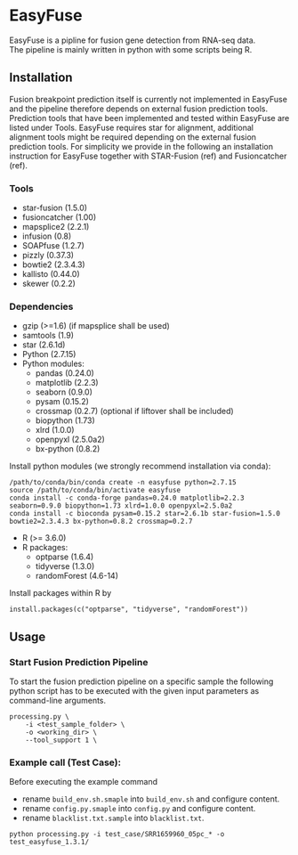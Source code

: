 # EasyFuse 

EasyFuse is a pipline for fusion gene detection from RNA-seq data.\
The pipeline is mainly written in python with some scripts being R.


## Installation

Fusion breakpoint prediction itself is currently not implemented in EasyFuse and the pipeline therefore depends on external fusion prediction tools.\
Prediction tools that have been implemented and tested within EasyFuse are listed under Tools. EasyFuse requires star for alignment, additional alignment
tools might be required depending on the external fusion prediction tools.
For simplicity we provide in the following an installation instruction for EasyFuse together with STAR-Fusion (ref) and Fusioncatcher (ref).

### Tools

 - star-fusion (1.5.0)
 - fusioncatcher (1.00)
 - mapsplice2 (2.2.1)
 - infusion (0.8)
 - SOAPfuse (1.2.7)
 - pizzly (0.37.3)
 - bowtie2 (2.3.4.3)
 - kallisto (0.44.0)
 - skewer (0.2.2)

### Dependencies

 - gzip (>=1.6) (if mapsplice shall be used)
 - samtools (1.9)
 - star (2.6.1d) 
 - Python (2.7.15)
 - Python modules:
    - pandas (0.24.0)
    - matplotlib (2.2.3)
    - seaborn (0.9.0)
    - pysam (0.15.2)
    - crossmap (0.2.7) (optional if liftover shall be included)
    - biopython (1.73)
    - xlrd (1.0.0)
    - openpyxl (2.5.0a2)
    - bx-python (0.8.2)

Install python modules (we strongly recommend installation via conda):

  ```
  /path/to/conda/bin/conda create -n easyfuse python=2.7.15
  source /path/to/conda/bin/activate easyfuse
  conda install -c conda-forge pandas=0.24.0 matplotlib=2.2.3 seaborn=0.9.0 biopython=1.73 xlrd=1.0.0 openpyxl=2.5.0a2
  conda install -c bioconda pysam=0.15.2 star=2.6.1b star-fusion=1.5.0 bowtie2=2.3.4.3 bx-python=0.8.2 crossmap=0.2.7
  ```

 - R (>= 3.6.0)
 - R packages: 
    - optparse (1.6.4)
    - tidyverse (1.3.0)
    - randomForest (4.6-14)

  Install packages within R by
  
  ```
  install.packages(c("optparse", "tidyverse", "randomForest"))
  ```
  
## Usage


### Start Fusion Prediction Pipeline

To start the fusion prediction pipeline on a specific sample the following python script has to
be executed with the given input parameters as command-line arguments.

```
processing.py \
    -i <test_sample_folder> \
    -o <working_dir> \
    --tool_support 1 \
```

### Example call (Test Case):

Before executing the example command

 - rename `build_env.sh.smaple` into `build_env.sh` and configure content. 
 - rename `config.py.smaple` into `config.py` and configure content.
 - rename `blacklist.txt.sample` into `blacklist.txt`.

```
python processing.py -i test_case/SRR1659960_05pc_* -o test_easyfuse_1.3.1/
```
